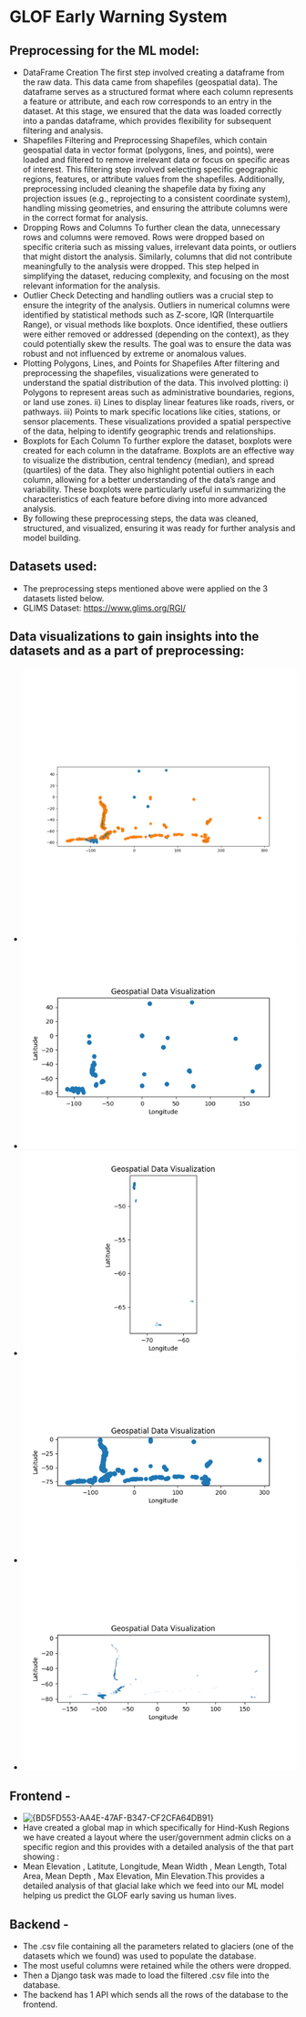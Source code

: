 # GLOF Early Warning System
## Preprocessing for the ML model:
- DataFrame Creation
The first step involved creating a dataframe from the raw data. This data came from shapefiles (geospatial data). The dataframe serves as a structured format where each column represents a feature or attribute, and each row corresponds to an entry in the dataset. At this stage, we ensured that the data was loaded correctly into a pandas dataframe, which provides flexibility for subsequent filtering and analysis.
- Shapefiles Filtering and Preprocessing
Shapefiles, which contain geospatial data in vector format (polygons, lines, and points), were loaded and filtered to remove irrelevant data or focus on specific areas of interest. This filtering step involved selecting specific geographic regions, features, or attribute values from the shapefiles. Additionally, preprocessing included cleaning the shapefile data by fixing any projection issues (e.g., reprojecting to a consistent coordinate system), handling missing geometries, and ensuring the attribute columns were in the correct format for analysis.
- Dropping Rows and Columns
To further clean the data, unnecessary rows and columns were removed. Rows were dropped based on specific criteria such as missing values, irrelevant data points, or outliers that might distort the analysis. Similarly, columns that did not contribute meaningfully to the analysis were dropped. This step helped in simplifying the dataset, reducing complexity, and focusing on the most relevant information for the analysis.
- Outlier Check
Detecting and handling outliers was a crucial step to ensure the integrity of the analysis. Outliers in numerical columns were identified by statistical methods such as Z-score, IQR (Interquartile Range), or visual methods like boxplots. Once identified, these outliers were either removed or addressed (depending on the context), as they could potentially skew the results. The goal was to ensure the data was robust and not influenced by extreme or anomalous values.
- Plotting Polygons, Lines, and Points for Shapefiles
After filtering and preprocessing the shapefiles, visualizations were generated to understand the spatial distribution of the data. This involved plotting:
i) Polygons to represent areas such as administrative boundaries, regions, or land use zones.
ii) Lines to display linear features like roads, rivers, or pathways.
iii) Points to mark specific locations like cities, stations, or sensor placements. These visualizations provided a spatial perspective of the data, helping to identify geographic trends and relationships.
- Boxplots for Each Column
To further explore the dataset, boxplots were created for each column in the dataframe. Boxplots are an effective way to visualize the distribution, central tendency (median), and spread (quartiles) of the data. They also highlight potential outliers in each column, allowing for a better understanding of the data’s range and variability. These boxplots were particularly useful in summarizing the characteristics of each feature before diving into more advanced analysis.
- By following these preprocessing steps, the data was cleaned, structured, and visualized, ensuring it was ready for further analysis and model building.

## Datasets used:
- The preprocessing steps mentioned above were applied on the 3 datasets listed below.
- GLIMS Dataset: https://www.glims.org/RGI/

## Data visualizations to gain insights into the datasets and as a part of preprocessing:
- ![Visualization 1](https://github.com/valmikGit/SIH-GLOF/blob/main/sihGlof/mlModel/Polygon%20Plots/combined.png?raw=true)
- ![Visualization 2](https://github.com/valmikGit/SIH-GLOF/blob/main/sihGlof/mlModel/Polygon%20Plots/geospatial_plot_1.png?raw=true)
- ![Visualization 3](https://github.com/valmikGit/SIH-GLOF/blob/main/sihGlof/mlModel/Polygon%20Plots/lines.png?raw=true)
- ![Visualization 4](https://github.com/valmikGit/SIH-GLOF/blob/main/sihGlof/mlModel/Polygon%20Plots/points.png?raw=true)
- ![Visualization 5](https://github.com/valmikGit/SIH-GLOF/blob/main/sihGlof/mlModel/Polygon%20Plots/polygons.png?raw=true)

## Frontend -
- <img width="957" alt="{BD5FD553-AA4E-47AF-B347-CF2CFA64DB91}" src="https://github.com/user-attachments/assets/0647fe87-9438-45ed-b9b2-09b0e92901f9">
- Have created a global map in which specifically for Hind-Kush Regions we have created a layout where the user/government admin clicks on a specific region and this provides with a detailed analysis of the that part showing :
- Mean Elevation , Latitute, Longitude, Mean Width , Mean Length, Total Area, Mean Depth , Max Elevation, Min Elevation.This provides a detailed analysis of that glacial lake which we feed into our ML model helping us predict the GLOF early saving us human lives.
## Backend -
- The .csv file containing all the parameters related to glaciers (one of the datasets which we found) was used to populate the database.
- The most useful columns were retained while the others were dropped.
- Then a Django task was made to load the filtered .csv file into the database.
- The backend has 1 API which sends all the rows of the database to the frontend.

